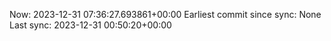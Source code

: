 Now: 2023-12-31 07:36:27.693861+00:00 Earliest commit since sync: None Last sync: 2023-12-31 00:50:20+00:00
